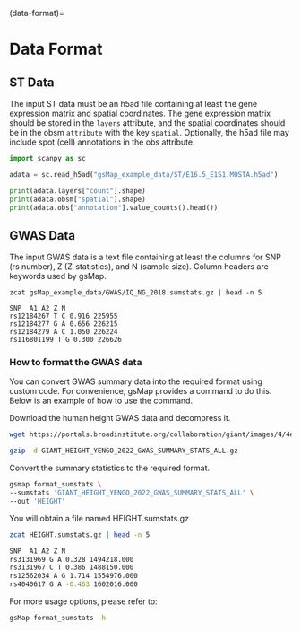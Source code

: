 (data-format)=

# Data Format

## ST Data

The input ST data must be an h5ad file containing at least the gene expression matrix and spatial coordinates. The gene expression matrix should be stored in the `layers` attribute, and the spatial coordinates should be in the obsm `attribute` with the key `spatial`. Optionally, the h5ad file may include spot (cell) annotations in the obs attribute.

```python
import scanpy as sc

adata = sc.read_h5ad("gsMap_example_data/ST/E16.5_E1S1.MOSTA.h5ad")

print(adata.layers["count"].shape)
print(adata.obsm["spatial"].shape)
print(adata.obs["annotation"].value_counts().head())
```

## GWAS Data

The input GWAS data is a text file containing at least the columns for SNP (rs number), Z (Z-statistics), and N (sample size). Column headers are keywords used by gsMap.

```shell
zcat gsMap_example_data/GWAS/IQ_NG_2018.sumstats.gz | head -n 5

SNP  A1 A2 Z N
rs12184267 T C 0.916 225955
rs12184277 G A 0.656 226215
rs12184279 A C 1.050 226224
rs116801199 T G 0.300 226626
```

### How to format the GWAS data

You can convert GWAS summary data into the required format using custom code. For convenience, gsMap provides a command to do this. Below is an example of how to use the command.

Download the human height GWAS data and decompress it.

```bash
wget https://portals.broadinstitute.org/collaboration/giant/images/4/4e/GIANT_HEIGHT_YENGO_2022_GWAS_SUMMARY_STATS_ALL.gz

gzip -d GIANT_HEIGHT_YENGO_2022_GWAS_SUMMARY_STATS_ALL.gz
```

Convert the summary statistics to the required format.

```bash
gsmap format_sumstats \
--sumstats 'GIANT_HEIGHT_YENGO_2022_GWAS_SUMMARY_STATS_ALL' \
--out 'HEIGHT'
```

You will obtain a file named HEIGHT.sumstats.gz

```bash
zcat HEIGHT.sumstats.gz | head -n 5

SNP  A1 A2 Z N
rs3131969 G A 0.328 1494218.000
rs3131967 C T 0.386 1488150.000
rs12562034 A G 1.714 1554976.000
rs4040617 G A -0.463 1602016.000
```

For more usage options, please refer to:

```bash
gsMap format_sumstats -h
```
